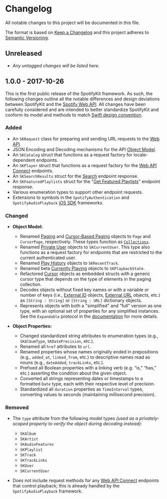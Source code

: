 # Changelog
All notable changes to this project will be documented in this file.

The format is based on [Keep a Changelog](http://keepachangelog.com/en/1.0.0/)
and this project adheres to [Semantic Versioning](http://semver.org/spec/v2.0.0.html).

## Unreleased
- *Any untagged changes will be listed here.*

## 1.0.0 - 2017-10-26
This is the first public release of the SpotifyKit framework. As such, the following changes outline all the notable differences and design deviations between SpotifyKit and the [Spotify Web API][Web API]. All changes have been carefully considered and are intended to better standardize SpotifyKit and conform its model and methods to match [Swift design convention][Guidelines].

### Added
- An `SKRequest` class for preparing and sending URL requests to the [Web API].
- JSON Encoding and Decoding mechanisms for the API [Object Model].
- An `SKCatalog` struct that functions as a request factory for locale-dependent endpoints.
- An `SKPlayer` struct that functions as a request factory for the [Web API Connect](https://developer.spotify.com/web-api/working-with-connect/) endpoints.
- An `SKSearchResults` struct for the [Search](https://developer.spotify.com/web-api/search-item/) endpoint response.
- An `SKFeaturedPlaylists` struct for the "[Get Featured Playlists](https://developer.spotify.com/web-api/get-list-featured-playlists/)" endpoint response.
- Various enumeration types to support other endpoint requests.
- Extensions to symbols in the `SpotifyAuthentication` and `SpotifyAudioPlayback` [iOS SDK] frameworks.

### Changed
- **Object Model:**
    - Renamed [Paging](https://developer.spotify.com/web-api/object-model/#paging-object) and [Cursor-Based Paging](https://developer.spotify.com/web-api/object-model/#cursor-based-paging-object) objects to `Page` and `CursorPage`, respectively. These types function as [`Collections`](https://developer.apple.com/documentation/swift/collection).
    - Renamed [Private User](https://developer.spotify.com/web-api/object-model/#user-object-private) objects to `SKCurrentUser`. This type also functions as a request factory for endpoints that are restricted to the current authenticated user.
    - Renamed [Play History](https://developer.spotify.com/web-api/object-model/#play-history-object) objects to `SKRecentTrack`.
    - Renamed beta [Currently Playing](https://developer.spotify.com/web-api/get-information-about-the-users-current-playback/) objects to `SKPlaybackState`.
    - Refactored [Cursor](https://developer.spotify.com/web-api/object-model/#cursor-object) objects as embedded structs with a generic cursor type that depends on the type of elements in the paging collection.
    - Decodes objects without fixed key names or with a variable or number of keys (i.e., [External ID](https://developer.spotify.com/web-api/object-model/#external-id-object) objects, [External URL](https://developer.spotify.com/web-api/object-model/#external-url-object) objects, etc.) as `[String : String]` or `[String : URL]` dictionary objects.
    - Represents objects with both a "simplified" and "full" version as one type, with an optional set of properties for any simplified instances. See the `Expandable` protocol in the [documentation][Docs] for more details.

- **Object Properties:**
    - Changed standardized string attributes to enumeration types (e.g., `SKAlbumType`, `SKDatePrecision`, etc.).
    - Renamed all `href` attributes to `url`.
    - Renamed properties whose names originally ended in prepositions (e.g., `added_at`, `linked_from`, etc.) to descriptive names read as nouns (e.g., `dateAdded`, `trackLinks`, etc.).
    - Prefixed all Boolean properties with a linking verb (e.g. “is,” “has,” etc.) asserting the condition about the given object.
    - Converted all strings representing dates or timestamps to a formatted `Date` type, each with their respective level of precision.
    - Standardized all `duration` properties as `TimeInterval` types, converting values to seconds (maintaining millisecond precision).

### Removed
- The `type` attribute from the following model types *(used as a privately-scoped property to verify the object during decoding instead)*:
    - `SKAlbum`
    - `SKArtist`
    - `SKAudioFeatures`
    - `SKPlaylist`
    - `SKTrack`
    - `SKTrackLinks`
    - `SKUser`
    - `SKCurrentUser`

- Does not include request methods for any [Web API Connect](https://developer.spotify.com/web-api/working-with-connect/) endpoints that control playback; this is already handled by the `SpotifyAudioPlayback` framework.

[Unreleased]: https://github.com/haversnail/spotifykit/compare/v1.0.0...HEAD
[1.0.2]: https://github.com/haversnail/spotifykit/compare/v1.0.1...v1.0.2
[1.0.1]: https://github.com/haversnail/spotifykit/compare/v1.0.0...v1.0.1

[Docs]: https://haversnail.github.io/SpotifyKit/
[iOS SDK]: https://github.com/spotify/ios-sdk
[Web API]: https://developer.spotify.com/web-api/
[Object Model]: https://developer.spotify.com/web-api/object-model/
[Guidelines]: https://swift.org/documentation/api-design-guidelines/
